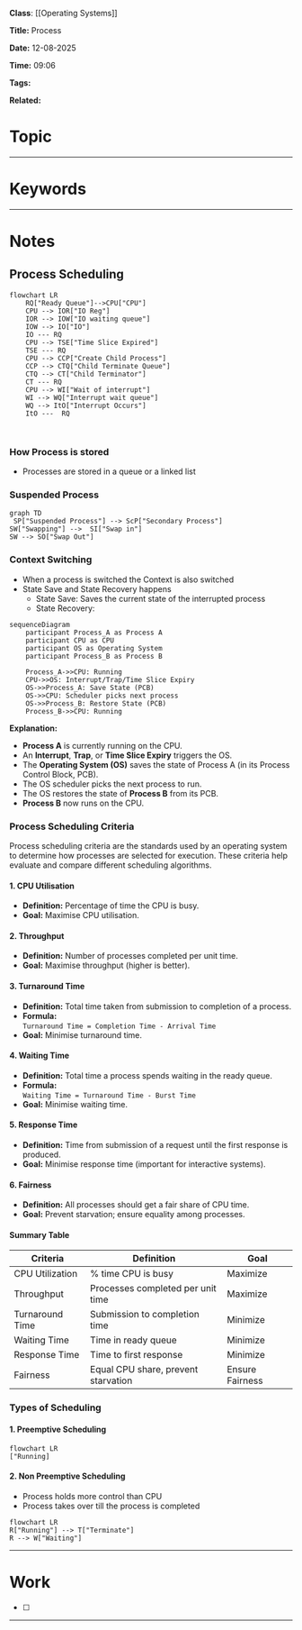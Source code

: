 **Class**: [[Operating Systems]]

**Title:** Process

**Date:** 12-08-2025

**Time:** 09:06

**Tags:**

**Related:**
# Topic



---
# Keywords



--- 
# Notes

## Process Scheduling

```mermaid
flowchart LR
	RQ["Ready Queue"]-->CPU["CPU"]
	CPU --> IOR["IO Reg"]
	IOR --> IOW["IO waiting queue"]
	IOW --> IO["IO"]
	IO --- RQ		
	CPU --> TSE["Time Slice Expired"]
	TSE --- RQ
	CPU --> CCP["Create Child Process"]
	CCP --> CTQ["Child Terminate Queue"]
	CTQ --> CT["Child Terminator"]
	CT --- RQ
	CPU --> WI["Wait of interrupt"]
	WI --> WQ["Interrupt wait queue"]
	WQ --> ItO["Interrupt Occurs"]
	ItO ---  RQ
	
	
```


### How Process is stored
- Processes are stored in a queue or a linked list

### Suspended Process

```mermaid
graph TD
 SP["Suspended Process"] --> ScP["Secondary Process"]
SW["Swapping"] -->  SI["Swap in"]
SW --> SO["Swap Out"]

```

### Context Switching

- When a process is switched the Context is also switched
- State Save and State Recovery happens
	- State Save: Saves the current state of the interrupted process
	- State Recovery: 


```mermaid
sequenceDiagram
    participant Process_A as Process A
    participant CPU as CPU
    participant OS as Operating System
    participant Process_B as Process B

    Process_A->>CPU: Running
    CPU->>OS: Interrupt/Trap/Time Slice Expiry
    OS->>Process_A: Save State (PCB)
    OS->>CPU: Scheduler picks next process
    OS->>Process_B: Restore State (PCB)
    Process_B->>CPU: Running
```

**Explanation:**  
- **Process A** is currently running on the CPU.
- An **Interrupt**, **Trap**, or **Time Slice Expiry** triggers the OS.
- The **Operating System (OS)** saves the state of Process A (in its Process Control Block, PCB).
- The OS scheduler picks the next process to run.
- The OS restores the state of **Process B** from its PCB.
- **Process B** now runs on the CPU.

### Process Scheduling Criteria
Process scheduling criteria are the standards used by an operating system to determine how processes are selected for execution. These criteria help evaluate and compare different scheduling algorithms.

#### 1. **CPU Utilisation**
- **Definition:** Percentage of time the CPU is busy.
- **Goal:** Maximise CPU utilisation.

#### 2. **Throughput**
- **Definition:** Number of processes completed per unit time.
- **Goal:** Maximise throughput (higher is better).

#### 3. **Turnaround Time**
- **Definition:** Total time taken from submission to completion of a process.
- **Formula:**  
  `Turnaround Time = Completion Time - Arrival Time`
- **Goal:** Minimise turnaround time.

#### 4. **Waiting Time**
- **Definition:** Total time a process spends waiting in the ready queue.
- **Formula:**  
  `Waiting Time = Turnaround Time - Burst Time`
- **Goal:** Minimise waiting time.

#### 5. **Response Time**
- **Definition:** Time from submission of a request until the first response is produced.
- **Goal:** Minimise response time (important for interactive systems).

#### 6. **Fairness**
- **Definition:** All processes should get a fair share of CPU time.
- **Goal:** Prevent starvation; ensure equality among processes.

#### Summary Table

| Criteria            | Definition                                        | Goal             |
|---------------------|--------------------------------------------------|------------------|
| CPU Utilization     | % time CPU is busy                               | Maximize         |
| Throughput          | Processes completed per unit time                 | Maximize         |
| Turnaround Time     | Submission to completion time                     | Minimize         |
| Waiting Time        | Time in ready queue                               | Minimize         |
| Response Time       | Time to first response                            | Minimize         |
| Fairness            | Equal CPU share, prevent starvation               | Ensure Fairness  |

### Types of Scheduling
#### 1. Preemptive Scheduling

```mermaid
flowchart LR
["Running]

```

#### 2. Non Preemptive Scheduling

- Process holds more control than CPU
- Process takes over till the process is completed

```mermaid
flowchart LR
R["Running"] --> T["Terminate"]
R --> W["Waiting"]

```

---
# Work

- [ ] 


---
